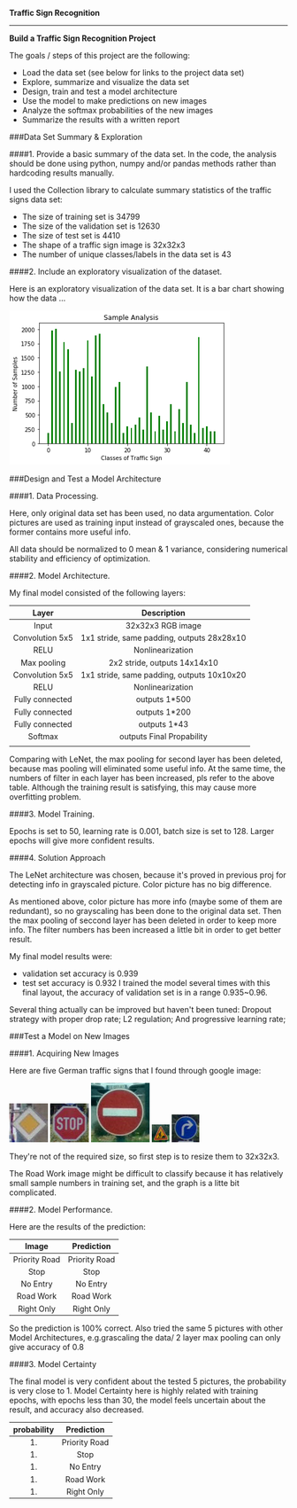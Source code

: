 **Traffic Sign Recognition** 

---

**Build a Traffic Sign Recognition Project**

The goals / steps of this project are the following:
* Load the data set (see below for links to the project data set)
* Explore, summarize and visualize the data set
* Design, train and test a model architecture
* Use the model to make predictions on new images
* Analyze the softmax probabilities of the new images
* Summarize the results with a written report


[//]: # (Image References)

[image1]: ./Resources/TrainSample.png "Analysis of Training Sample"
[image3]: ./Resources/11_Rightofway.jpg "Right of Way"
[image4]: ./Resources/12_PriorityRoad.jpg "Priority Road"
[image5]: ./Resources/14_Stop.jpg "Stop Sign"
[image6]: ./Resources/17_Noentry.jpg "No Entry"
[image7]: ./Resources/25_RoadWork.jpg "Road Work"
[image8]: ./Resources/33_RightOnly.jpg "Right Only"


###Data Set Summary & Exploration

####1. Provide a basic summary of the data set. In the code, the analysis should be done using python, numpy and/or pandas methods rather than hardcoding results manually.

I used the Collection library to calculate summary statistics of the traffic
signs data set:

* The size of training set is 34799
* The size of the validation set is 12630
* The size of test set is 4410
* The shape of a traffic sign image is 32x32x3
* The number of unique classes/labels in the data set is 43

####2. Include an exploratory visualization of the dataset.

Here is an exploratory visualization of the data set. It is a bar chart showing how the data ...

![alt text][image1]

###Design and Test a Model Architecture

####1. Data Processing.

Here, only original data set has been used, no data argumentation.
Color pictures are used as training input instead of grayscaled ones, because the former contains more useful info. 

All data should be normalized to 0 mean & 1 variance, considering numerical stability and efficiency of optimization.


####2. Model Architecture.

My final model consisted of the following layers:

| Layer         		|     Description	        					| 
|:---------------------:|:---------------------------------------------:| 
| Input         		| 32x32x3 RGB image   							| 
| Convolution 5x5     	| 1x1 stride, same padding, outputs 28x28x10 	|
| RELU					|	Nonlinearization											|
| Max pooling	      	| 2x2 stride,  outputs 14x14x10 				|
| Convolution 5x5	    |  1x1 stride, same padding, outputs 10x10x20	|
| RELU					|	Nonlinearization											|
| Fully connected		| outputs 1*500        									|
| Fully connected		| outputs 1*200        									|
| Fully connected		| outputs 1*43        									|
| Softmax				| outputs Final Propability       									|
|						|												|

Comparing with LeNet, the max pooling for second layer has been deleted, because mas pooling will eliminated some useful info.
At the same time, the numbers of filter in each layer has been increased, pls refer to the above table.
Although the training result is satisfying, this may cause more overfitting problem.
 

####3. Model Training.

Epochs is set to 50, learning rate is 0.001, batch size is set to 128.
Larger epochs will give more confident results.

####4. Solution Approach

The LeNet architecture was chosen, because it's proved in previous proj for detecting info in grayscaled picture. Color picture has no big difference.  

As mentioned above, color picture has more info (maybe some of them are redundant), so no grayscaling has been done to the original data set. Then the max pooling of seccond layer has been deleted in order to keep more info. The filter numbers has been increased a little bit in order to get better result.

My final model results were:
* validation set accuracy is 0.939
* test set accuracy is 0.932
I trained the model several times with this final layout, the accuracy of validation set is in a range 0.935~0.96.

Several thing actually can be improved but haven't been tuned:
Dropout strategy with proper drop rate;
L2 regulation;
And progressive learning rate;
 
###Test a Model on New Images

####1. Acquiring New Images

Here are five German traffic signs that I found through google image:

![alt text][image4] ![alt text][image5] ![alt text][image6] 
![alt text][image7] ![alt text][image8]

They're not of the required size, so first step is to resize them to 32x32x3.

The Road Work image might be difficult to classify because it has relatively small sample numbers in training set, and the graph is a litte bit complicated.

####2. Model Performance.

Here are the results of the prediction:


| Image			        |     Prediction	        					| 
|:---------------------:|:---------------------------------------------:| 
| Priority Road      		| Priority Road   									| 
| Stop     			| Stop 										|
| No Entry					| No Entry											|
| Road Work 	      		| Road Work					 				|
| Right Only 			| Right Only      							|


So the prediction is 100% correct. 
Also tried the same 5 pictures with other Model Architectures, e.g.grascaling the data/ 2 layer max pooling can only give accuracy of 0.8

####3. Model Certainty 

The final model is very confident about the tested 5 pictures, the probability is very close to 1.
Model Certainty here is highly related with training epochs, with epochs less than 30, the model feels uncertain about the result, and accuracy also decreased.

| probability			        |     Prediction	        					| 
|:---------------------:|:---------------------------------------------:| 
| 1.      		| Priority Road   									| 
| 1.     			| Stop 										|
| 1.					| No Entry											|
| 1. 	      		| Road Work					 				|
| 1. 			| Right Only      							|


